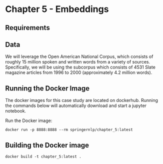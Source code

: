 # Chapter 5 - Embeddings

## Requirements

## Data

We will leverage the Open American National Corpus, which consists of roughly 15 million spoken and written words from a variety of sources. Specifically, we will be using the subcorpus which consists of 4531 Slate magazine articles from 1996 to 2000 (approximately 4.2 million words).

## Running the Docker Image
The docker images for this case study are located on dockerhub. Running the commands below will automatically download and start a jupyter notebook.

Run the Docker image:
```
docker run -p 8888:8888 --rm springernlp/chapter_5:latest
```

## Building the Docker image
```
docker build -t chapter_5:latest .
```
